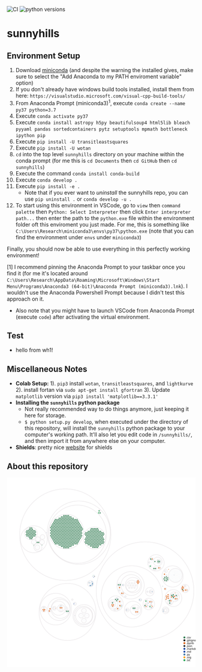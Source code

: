 ![CI](https://github.com/HarritonResearchLab/sunnyhills/actions/workflows/main.yml/badge.svg?event=push)
![python versions](https://img.shields.io/badge/python-3.7-blue&logo=Python&style=Plastic)

# sunnyhills


## Environment Setup
1. Download [miniconda](https://docs.conda.io/projects/conda/en/latest/user-guide/install/windows.html) (and despite the warning the installed gives, make sure to select the "Add Anaconda to my PATH enviroment variable" option) 
2. If you don't already have windows build tools installed, install them from here: ```https://visualstudio.microsoft.com/visual-cpp-build-tools/``` 
3. From Anaconda Prompt (miniconda3)<sup>1</sup>, execute ```conda create --name py37 python=3.7```
4. Execute ```conda activate py37```
5. Execute ```conda install astropy h5py beautifulsoup4 html5lib bleach pyyaml pandas sortedcontainers pytz setuptools mpmath bottleneck ipython pip```
6. Execute ```pip install -U transitleastsquares```
7. Execute ```pip install -U wotan```
8. ```cd``` into the top level ```sunnyhills``` directory on your machine within the conda prompt (for me this is ```cd Documents``` then ```cd GitHub``` then ```cd sunnyhills```)
9. Execute the command ```conda install conda-build```
10. Execute ```conda develop .```
11. Execute ```pip install -e .```
    * Note that if you ever want to *uninstall* the sunnyhills repo, you can use ```pip uninstall .``` or ```conda develop -u .```
12. To start using this environment in VSCode, go to ```view``` then ```command palette``` then ```Python: Select Interpreter``` then click ```Enter interpreter path...``` then enter the path to the ```python.exe``` file within the environment folder oft this enviroment you just made. For me, this is something like ```C:\Users\Research\miniconda3\envs\py37\python.exe``` (note that you can find the environment under ```envs``` under ```miniconda3```)

Finally, you should now be able to use everything in this perfectly working environment! 

[1] I recommend pinning the Anaconda Prompt to your taskbar once you find it (for me it's located around ```C:\Users\Research\AppData\Roaming\Microsoft\Windows\Start Menu\Programs\Anaconda3 (64-bit)\Anaconda Prompt (miniconda3).lnk```). I wouldn't use the Anaconda Powershell Prompt because I didn't test this approach on it. 

* Also note that you might have to launch VSCode from Anaconda Prompt (execute ```code```) after activating the virtual environment. 

## Test
- hello from wh1!

## Miscellaneous Notes
* **Colab Setup:** 1). ```pip3``` install ```wotan```, ```transitleastsquares```, and ```lightkurve``` 2). install fortan  via  ```sudo apt-get install gfortran``` 3). Update ```matplotlib``` version via ```pip3 install 'matplotlib==3.3.1'``` 
* **Installing the `sunnyhills` python package**
    * Not really recommended way to do things anymore, just keeping it here for storage. 
    * `$ python setup.py develop`, when executed under the directory of this repository, will install the `sunnyhills` python package to
    your computer's working path.  It'll also let you edit code in `/sunnyhills/`,
    and then import it from anywhere else on your computer.
* **Shields**: pretty nice [website](https://shields.io/category/platform-support) for shields

## About this repository
![Visualization of this repo](./diagram.svg)

